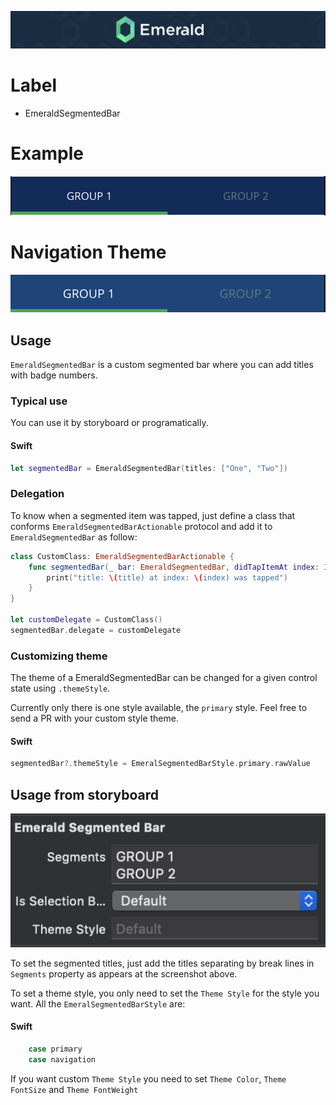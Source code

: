 
<p align="center"><img src="/Resources/Images/Header.png" /></p>

# Label
<ul class="icon-list">
  <li class="icon-list-item icon-list-item--spec">EmeraldSegmentedBar</li>
</ul>

# Example
<img src="https://github.com/cebroker/emerald-ios/blob/develop/Resources/Images/SegmentedBar.png" />

# Navigation Theme

<img src="https://github.com/cebroker/emerald-ios/blob/develop/Resources/Images/SegmentedBar_navigation.png" />

## Usage

`EmeraldSegmentedBar` is a custom segmented bar where you can add titles with  badge numbers.

### Typical use

You can use it by storyboard or programatically. 

#### Swift
```swift
let segmentedBar = EmeraldSegmentedBar(titles: ["One", "Two"])
```

### Delegation

To know when a segmented item was tapped, just define a class that conforms `EmeraldSegmentedBarActionable` protocol and add it to `EmeraldSegmentedBar` as follow:

```swift
class CustomClass: EmeraldSegmentedBarActionable {
	func segmentedBar(_ bar: EmeraldSegmentedBar, didTapItemAt index: Int, with title: String) {
		print("title: \(title) at index: \(index) was tapped")
	}
}

let customDelegate = CustomClass()
segmentedBar.delegate = customDelegate 
```

### Customizing theme

The theme of a EmeraldSegmentedBar can be changed for a given control state using `.themeStyle`.

Currently only there is one style available, the `primary` style. Feel free to send a PR with your custom style theme.
#### Swift
```swift
segmentedBar?.themeStyle = EmeralSegmentedBarStyle.primary.rawValue
```
## Usage from storyboard
<p align="center"><img src="https://github.com/cebroker/emerald-ios/blob/develop/Resources/Images/SegmentedBarFromStoryboard.png" /></p>

To set the segmented titles, just add the titles separating by break lines  in `Segments` property as appears at the screenshot above.

To set a theme style, you only need to set the `Theme Style` for the style you want. All the `EmeralSegmentedBarStyle` are:

#### Swift
```swift
    case primary
    case navigation
```

If you want custom `Theme Style` you need to set `Theme Color`, `Theme FontSize` and `Theme FontWeight`

